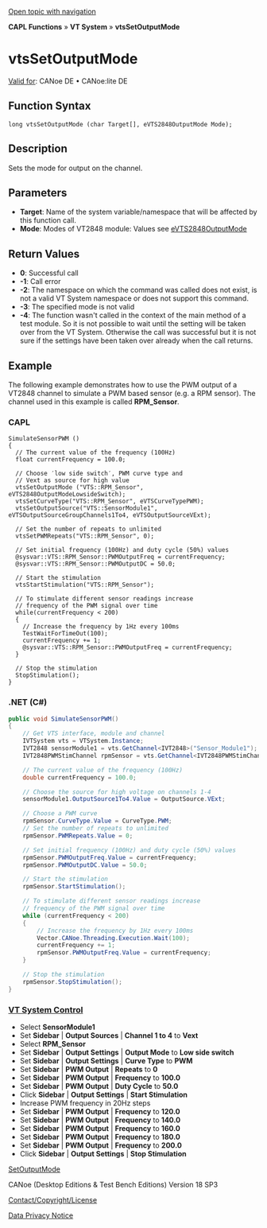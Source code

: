 [Open topic with navigation](../../../../../CANoeDEFamily.htm#Topics/CAPLFunctions/VTSystem/Functions/CAPLfunctionVTSvtsSetOutputMode.md)

**CAPL Functions** » **VT System** » **vtsSetOutputMode**

# vtsSetOutputMode

[Valid for](../../../Shared/FeatureAvailability.md): CANoe DE • CANoe:lite DE

## Function Syntax

```plaintext
long vtsSetOutputMode (char Target[], eVTS2848OutputMode Mode);
```

## Description

Sets the mode for output on the channel.

## Parameters

- **Target**: Name of the system variable/namespace that will be affected by this function call.
- **Mode**: Modes of VT2848 module: Values see [eVTS2848OutputMode](../CAPLfunctionsVTSystemEnumeration.md#eVTS2848OutputMode)

## Return Values

- **0**: Successful call
- **-1**: Call error
- **-2**: The namespace on which the command was called does not exist, is not a valid VT System namespace or does not support this command.
- **-3**: The specified mode is not valid
- **-4**: The function wasn't called in the context of the main method of a test module. So it is not possible to wait until the setting will be taken over from the VT System. Otherwise the call was successful but it is not sure if the settings have been taken over already when the call returns.

## Example

The following example demonstrates how to use the PWM output of a VT2848 channel to simulate a PWM based sensor (e.g. a RPM sensor). The channel used in this example is called **RPM_Sensor**.

### CAPL

```plaintext
SimulateSensorPWM ()
{
  // The current value of the frequency (100Hz)
  float currentFrequency = 100.0;

  // Choose ′low side switch′, PWM curve type and
  // Vext as source for high value
  vtsSetOutputMode ("VTS::RPM_Sensor", eVTS2848OutputModeLowsideSwitch);
  vtsSetCurveType("VTS::RPM_Sensor", eVTSCurveTypePWM);
  vtsSetOutputSource("VTS::SensorModule1", eVTSOutputSourceGroupChannels1To4, eVTSOutputSourceVExt);

  // Set the number of repeats to unlimited
  vtsSetPWMRepeats("VTS::RPM_Sensor", 0);

  // Set initial frequency (100Hz) and duty cycle (50%) values
  @sysvar::VTS::RPM_Sensor::PWMOutputFreq = currentFrequency;
  @sysvar::VTS::RPM_Sensor::PWMOutputDC = 50.0;

  // Start the stimulation
  vtsStartStimulation("VTS::RPM_Sensor");

  // To stimulate different sensor readings increase
  // frequency of the PWM signal over time
  while(currentFrequency < 200)
  {
    // Increase the frequency by 1Hz every 100ms
    TestWaitForTimeOut(100);
    currentFrequency += 1;
    @sysvar::VTS::RPM_Sensor::PWMOutputFreq = currentFrequency;
  }

  // Stop the stimulation
  StopStimulation();
}
```

### .NET (C#)

```csharp
public void SimulateSensorPWM()
{
    // Get VTS interface, module and channel
    IVTSystem vts = VTSystem.Instance;
    IVT2848 sensorModule1 = vts.GetChannel<IVT2848>("Sensor_Module1");
    IVT2848PWMStimChannel rpmSensor = vts.GetChannel<IVT2848PWMStimChannel>("RPM_Sensor");

    // The current value of the frequency (100Hz)
    double currentFrequency = 100.0;

    // Choose the source for high voltage on channels 1-4
    sensorModule1.OutputSource1To4.Value = OutputSource.VExt;

    // Choose a PWM curve
    rpmSensor.CurveType.Value = CurveType.PWM;
    // Set the number of repeats to unlimited
    rpmSensor.PWMRepeats.Value = 0;

    // Set initial frequency (100Hz) and duty cycle (50%) values
    rpmSensor.PWMOutputFreq.Value = currentFrequency;
    rpmSensor.PWMOutputDC.Value = 50.0;

    // Start the stimulation
    rpmSensor.StartStimulation();

    // To stimulate different sensor readings increase
    // frequency of the PWM signal over time
    while (currentFrequency < 200)
    {
        // Increase the frequency by 1Hz every 100ms
        Vector.CANoe.Threading.Execution.Wait(100);
        currentFrequency += 1;
        rpmSensor.PWMOutputFreq.Value = currentFrequency;
    }

    // Stop the stimulation
    rpmSensor.StopStimulation();
}
```

### [VT System Control](../../../CANoeCANalyzer/VTSystem/VTSystemControl/VTSControl.md)

- Select **SensorModule1**
- Set **Sidebar** | **Output Sources** | **Channel 1 to 4** to **Vext**
- Select **RPM_Sensor**
- Set **Sidebar** | **Output Settings** | **Output Mode** to **Low side switch**
- Set **Sidebar** | **Output Settings** | **Curve Type** to **PWM**
- Set **Sidebar** | **PWM Output** | **Repeats** to **0**
- Set **Sidebar** | **PWM Output** | **Frequency** to **100.0**
- Set **Sidebar** | **PWM Output** | **Duty Cycle** to **50.0**
- Click **Sidebar** | **Output Settings** | **Start Stimulation**
- Increase PWM frequency in 20Hz steps
- Set **Sidebar** | **PWM Output** | **Frequency** to **120.0**
- Set **Sidebar** | **PWM Output** | **Frequency** to **140.0**
- Set **Sidebar** | **PWM Output** | **Frequency** to **160.0**
- Set **Sidebar** | **PWM Output** | **Frequency** to **180.0**
- Set **Sidebar** | **PWM Output** | **Frequency** to **200.0**
- Click **Sidebar** | **Output Settings** | **Stop Stimulation**

[SetOutputMode](CAPLfunctionVTSSetOutputMode.md)

CANoe (Desktop Editions & Test Bench Editions) Version 18 SP3

[Contact/Copyright/License](../../../Shared/ContactCopyrightLicense.md)

[Data Privacy Notice](https://www.vector.com/int/en/company/get-info/privacy-policy/)
